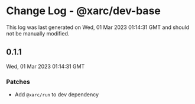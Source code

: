 # Change Log - @xarc/dev-base

This log was last generated on Wed, 01 Mar 2023 01:14:31 GMT and should not be manually modified.

## 0.1.1
Wed, 01 Mar 2023 01:14:31 GMT

### Patches

- Add `@xarc/run` to dev dependency


